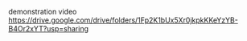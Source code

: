 demonstration video
https://drive.google.com/drive/folders/1Fp2K1bUx5Xr0jkpkKKeYzYB-B4Or2xYT?usp=sharing
